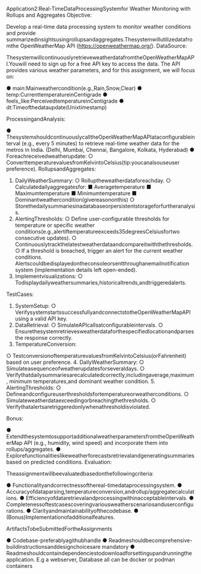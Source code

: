Application2:Real-TimeDataProcessingSystemfor Weather Monitoring with Rollups and Aggregates
Objective:

Develop a real-time data processing system to monitor weather conditions and provide summarizedinsightsusingrollupsandaggregates.Thesystemwillutilizedatafromthe OpenWeatherMap API (https://openweathermap.org/).
DataSource:

ThesystemwillcontinuouslyretrieveweatherdatafromtheOpenWeatherMapAPI.Youwill need to sign up for a free API key to access the data. The API provides various weather parameters, and for this assignment, we will focus on:
 
●	main:Mainweathercondition(e.g.,Rain,Snow,Clear)
●	temp:CurrenttemperatureinCentigrade
●	feels_like:PerceivedtemperatureinCentigrade
●	dt:Timeofthedataupdate(Unixtimestamp)

ProcessingandAnalysis:

●	ThesystemshouldcontinuouslycalltheOpenWeatherMapAPIataconfigurableinterval (e.g., every 5 minutes) to retrieve real-time weather data for the metros in India. (Delhi, Mumbai, Chennai, Bangalore, Kolkata, Hyderabad)
●	Foreachreceivedweatherupdate:
○	ConverttemperaturevaluesfromKelvintoCelsius(tip:youcanalsouseuser preference).
RollupsandAggregates:

1.	DailyWeatherSummary:
○	Rolluptheweatherdataforeachday.
○	Calculatedailyaggregatesfor:
■	Averagetemperature
■	Maximumtemperature
■	Minimumtemperature
■	Dominantweathercondition(givereasononthis)
○	Storethedailysummariesinadatabaseorpersistentstorageforfurtheranalysis.
2.	AlertingThresholds:
○	Define user-configurable thresholds for temperature or specific weather conditions(e.g.,alertiftemperatureexceeds35degreesCelsiusfortwo consecutive updates).
○	Continuouslytrackthelatestweatherdataandcompareitwiththethresholds.
○	If a threshold is breached, trigger an alert for the current weather conditions. Alertscouldbedisplayedontheconsoleorsentthroughanemailnotification system (implementation details left open-ended).
3.	Implementvisualizations:
○	Todisplaydailyweathersummaries,historicaltrends,andtriggeredalerts.

TestCases:

1.	SystemSetup:
○	VerifysystemstartssuccessfullyandconnectstotheOpenWeatherMapAPI using a valid API key.
2.	DataRetrieval:
○	SimulateAPIcallsatconfigurableintervals.
○	Ensurethesystemretrievesweatherdataforthespecifiedlocationandparses the response correctly.
3.	TemperatureConversion:
 
○	TestconversionoftemperaturevaluesfromKelvintoCelsius(orFahrenheit) based on user preference.
4.	DailyWeatherSummary:
○	Simulateasequenceofweatherupdatesforseveraldays.
○	Verifythatdailysummariesarecalculatedcorrectly,includingaverage,maximum, minimum temperatures,and dominant weather condition.
5.	AlertingThresholds:
○	Defineandconfigureuserthresholdsfortemperatureorweatherconditions.
○	Simulateweatherdataexceedingorbreachingthethresholds.
○	Verifythatalertsaretriggeredonlywhenathresholdisviolated.

Bonus:

●	ExtendthesystemtosupportadditionalweatherparametersfromtheOpenWeatherMap API (e.g., humidity, wind speed) and incorporate them into rollups/aggregates.
●	Explorefunctionalitieslikeweatherforecastsretrievalandgeneratingsummariesbased on predicted conditions.
Evaluation:

Theassignmentwillbeevaluatedbasedonthefollowingcriteria:

●	Functionalityandcorrectnessofthereal-timedataprocessingsystem.
●	Accuracyofdataparsing,temperatureconversion,androllup/aggregatecalculations.
●	Efficiencyofdataretrievalandprocessingwithinacceptableintervals.
●	Completenessoftestcasescoveringvariousweatherscenariosanduserconfigurations.
●	Clarityandmaintainabilityofthecodebase.
●	(Bonus)Implementationofadditionalfeatures.



ArtifactsTobeSubmittedFortheAssignments

●	Codebase-preferablyagithubhandle
●	Readmeshouldbecomprehensive-buildinstructionsanddesignchoicesare mandatory
●	Readmeshouldcontaindependenciestodownloadforsettingupandrunningthe application. E.g a webserver, Database all can be docker or podman containers
